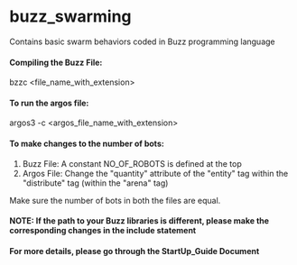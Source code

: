 # buzz_swarming
Contains basic swarm behaviors coded in Buzz programming language

#### Compiling the Buzz File: ####
bzzc <file_name_with_extension>

#### To run the argos file: ####
argos3 -c <argos_file_name_with_extension>

#### To make changes to the number of bots: ####
1. Buzz File: A constant NO_OF_ROBOTS is defined at the top
2. Argos File: Change the "quantity" attribute of the "entity" tag within the "distribute" tag (within the "arena" tag)

Make sure the number of bots in both the files are equal.

#### NOTE: If the path to your Buzz libraries is different, please make the corresponding changes in the include statement ####


#### For more details, please go through the StartUp_Guide Document ####

